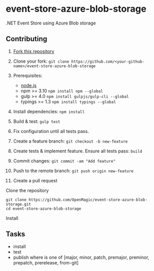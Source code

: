 # event-store-azure-blob-storage

.NET Event Store using Azure Blob storage

## Contributing

1. [Fork this repository](https://github.com/OpenMagic/event-store-azure-blob-storage)
1. Clone your fork: `git clone https://github.com/<your-github-name>/event-store-azure-blob-storage`
1. Prerequisites:
    - [node.js](https://nodejs.org/en/)
    - npm >= 3.10 `npm install npm --global`
    - gulp >= 4.0 `npm install gulpjs/gulp-cli --global`
    - typings >= 1.3 `npm install typings --global`
1. Install dependencies: `npm install`
1. Build & test: `gulp test`

1. Fix configuration until all tests pass.
1. Create a feature branch: `git checkout -b new-feature`
1. Create tests & implement feature. Ensure all tests pass: `build`
1. Commit changes: `git commit -am "Add feature"`
1. Push to the remote branch: `git push origin new-feature`
1. Create a pull request

Clone the repository

```
git clone https://github.com/OpenMagic/event-store-azure-blob-storage.git
cd event-store-azure-blob-storage
```

Install 
## Tasks

- install
- test
- publish <newversion> where <newversion> is one of [major, minor, patch, premajor, preminor, prepatch, prerelease, from-git]
